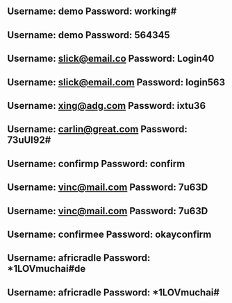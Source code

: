 Username: demo
Password: working#
-------------------------------
Username: demo
Password: 564345
-------------------------------
Username: slick@email.co
Password: Login40
-------------------------------
Username: slick@email.com
Password: login563
-------------------------------
Username: xing@adg.com
Password: ixtu36
-------------------------------
Username: carlin@great.com
Password: 73uUI92#
-------------------------------
Username: confirmp
Password: confirm
-------------------------------
Username: vinc@mail.com
Password: 7u63D
-------------------------------
Username: vinc@mail.com
Password: 7u63D
-------------------------------
Username: confirmee
Password: okayconfirm
-------------------------------
Username: africradle
Password: *1LOVmuchai#de
-------------------------------
Username: africradle
Password: *1LOVmuchai#
-------------------------------
